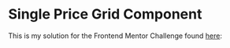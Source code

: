 # Single Price Grid Component

This is my solution for the Frontend Mentor Challenge found [here](https://beta.frontendmentor.io/challenges/single-price-grid-component-5ce41129d0ff452fec5abbbc):

